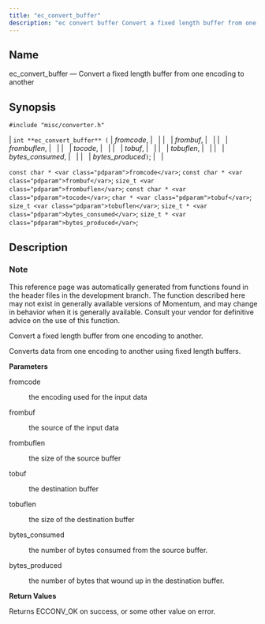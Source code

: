 ```yaml
---
title: "ec_convert_buffer"
description: "ec convert buffer Convert a fixed length buffer from one encoding to another int ec convert buffer fromcode frombuf frombuflen tocode tobuf tobuflen bytes consumed bytes produced const char fromcode const char frombuf size t frombuflen const char tocode char tobuf size t tobuflen size t bytes consumed size t..."
---
```


<a name="apis.ec_convert_buffer"></a> 
## Name

ec_convert_buffer — Convert a fixed length buffer from one encoding to another

## Synopsis

`#include "misc/converter.h"`

| `int **ec_convert_buffer** (` | <var class="pdparam">fromcode</var>, |   |
|   | <var class="pdparam">frombuf</var>, |   |
|   | <var class="pdparam">frombuflen</var>, |   |
|   | <var class="pdparam">tocode</var>, |   |
|   | <var class="pdparam">tobuf</var>, |   |
|   | <var class="pdparam">tobuflen</var>, |   |
|   | <var class="pdparam">bytes_consumed</var>, |   |
|   | <var class="pdparam">bytes_produced</var>`)`; |   |

`const char * <var class="pdparam">fromcode</var>`;
`const char * <var class="pdparam">frombuf</var>`;
`size_t <var class="pdparam">frombuflen</var>`;
`const char * <var class="pdparam">tocode</var>`;
`char * <var class="pdparam">tobuf</var>`;
`size_t <var class="pdparam">tobuflen</var>`;
`size_t * <var class="pdparam">bytes_consumed</var>`;
`size_t * <var class="pdparam">bytes_produced</var>`;<a name="idp47555168"></a> 
## Description

### Note

This reference page was automatically generated from functions found in the header files in the development branch. The function described here may not exist in generally available versions of Momentum, and may change in behavior when it is generally available. Consult your vendor for definitive advice on the use of this function.

Convert a fixed length buffer from one encoding to another.

Converts data from one encoding to another using fixed length buffers.

**<a name="idp47558576"></a> Parameters**

<dl class="variablelist">

<dt>fromcode</dt>

<dd>

the encoding used for the input data

</dd>

<dt>frombuf</dt>

<dd>

the source of the input data

</dd>

<dt>frombuflen</dt>

<dd>

the size of the source buffer

</dd>

<dt>tobuf</dt>

<dd>

the destination buffer

</dd>

<dt>tobuflen</dt>

<dd>

the size of the destination buffer

</dd>

<dt>bytes_consumed</dt>

<dd>

the number of bytes consumed from the source buffer.

</dd>

<dt>bytes_produced</dt>

<dd>

the number of bytes that wound up in the destination buffer.

</dd>

</dl>

**<a name="idp47572448"></a> Return Values**

Returns ECCONV_OK on success, or some other value on error.